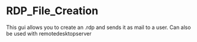 # RDP_File_Creation
This gui allows you to create an .rdp and sends it as mail to a user. Can also be used with remotedesktopserver
